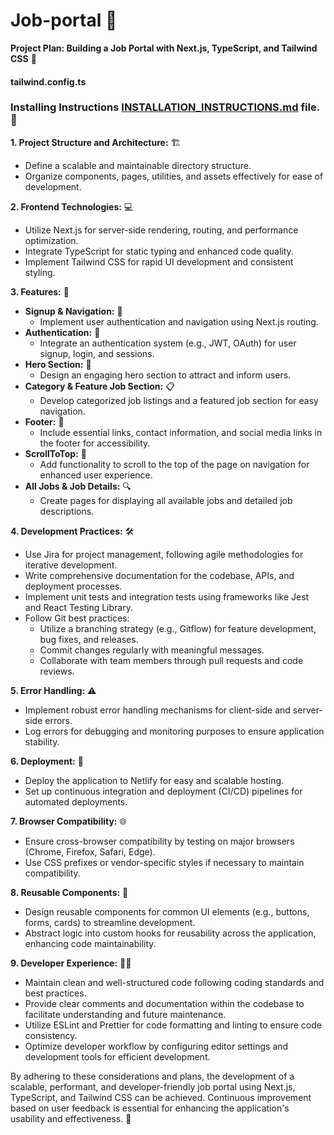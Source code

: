 # Job-portal 💼

**Project Plan: Building a Job Portal with Next.js, TypeScript, and Tailwind CSS** 🚀
#### tailwind.config.ts
### Installing Instructions [INSTALLATION_INSTRUCTIONS.md](INSTALLATION_INSTRUCTION.md) file. 📝

**1. Project Structure and Architecture:** 🏗️
   - Define a scalable and maintainable directory structure.
   - Organize components, pages, utilities, and assets effectively for ease of development.

**2. Frontend Technologies:** 💻
   - Utilize Next.js for server-side rendering, routing, and performance optimization.
   - Integrate TypeScript for static typing and enhanced code quality.
   - Implement Tailwind CSS for rapid UI development and consistent styling.

**3. Features:** 🎯
   - **Signup & Navigation:** 🚪
     - Implement user authentication and navigation using Next.js routing.
   - **Authentication:** 🔐
     - Integrate an authentication system (e.g., JWT, OAuth) for user signup, login, and sessions.
   - **Hero Section:** 🌟
     - Design an engaging hero section to attract and inform users.
   - **Category & Feature Job Section:** 📋
     - Develop categorized job listings and a featured job section for easy navigation.
   - **Footer:** 🦶
     - Include essential links, contact information, and social media links in the footer for accessibility.
   - **ScrollToTop:** 📜
     - Add functionality to scroll to the top of the page on navigation for enhanced user experience.
   - **All Jobs & Job Details:** 🔍
     - Create pages for displaying all available jobs and detailed job descriptions.

**4. Development Practices:** 🛠️
   - Use Jira for project management, following agile methodologies for iterative development.
   - Write comprehensive documentation for the codebase, APIs, and deployment processes.
   - Implement unit tests and integration tests using frameworks like Jest and React Testing Library.
   - Follow Git best practices:
     - Utilize a branching strategy (e.g., Gitflow) for feature development, bug fixes, and releases.
     - Commit changes regularly with meaningful messages.
     - Collaborate with team members through pull requests and code reviews.

**5. Error Handling:** ⚠️
   - Implement robust error handling mechanisms for client-side and server-side errors.
   - Log errors for debugging and monitoring purposes to ensure application stability.

**6. Deployment:** 🚀
   - Deploy the application to Netlify for easy and scalable hosting.
   - Set up continuous integration and deployment (CI/CD) pipelines for automated deployments.

**7. Browser Compatibility:** 🌐
   - Ensure cross-browser compatibility by testing on major browsers (Chrome, Firefox, Safari, Edge).
   - Use CSS prefixes or vendor-specific styles if necessary to maintain compatibility.

**8. Reusable Components:** 🔄
   - Design reusable components for common UI elements (e.g., buttons, forms, cards) to streamline development.
   - Abstract logic into custom hooks for reusability across the application, enhancing code maintainability.

**9. Developer Experience:** 👩‍💻
   - Maintain clean and well-structured code following coding standards and best practices.
   - Provide clear comments and documentation within the codebase to facilitate understanding and future maintenance.
   - Utilize ESLint and Prettier for code formatting and linting to ensure code consistency.
   - Optimize developer workflow by configuring editor settings and development tools for efficient development.

By adhering to these considerations and plans, the development of a scalable, performant, and developer-friendly job portal using Next.js, TypeScript, and Tailwind CSS can be achieved. Continuous improvement based on user feedback is essential for enhancing the application's usability and effectiveness. 🚀
